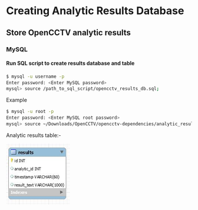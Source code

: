# Creating Analytic Results Database
## Store OpenCCTV analytic results
### MySQL

#### Run SQL script to create results database and table
```sh
$ mysql -u username -p
Enter password: <Enter MySQL password>
mysql> source /path_to_sql_script/opencctv_results_db.sql;
```

Example
```sh
$ mysql -u root -p
Enter password: <Enter MySQL root password>
mysql> source ~/Downloads/OpenCCTV/opencctv-dependencies/analytic_results_database/opencctv_results_db.sql;
```

Analytic results table:-

![analytic results table diagram comes here.](opencctv_results_table.JPG "Analytic Runner design")